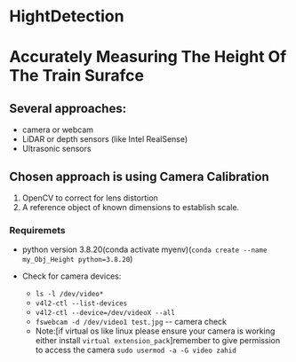 # HightDetection


# Accurately Measuring The Height Of The Train Surafce

## Several approaches:
- camera or webcam
- LiDAR or depth sensors (like Intel RealSense)
- Ultrasonic sensors
## Chosen approach is using Camera Calibration
1.	OpenCV to correct for lens distortion
2.	A reference object of known dimensions to establish scale.

### Requiremets
- python version 3.8.20(conda activate myenv)(`conda create --name my_Obj_Height python=3.8.20`)

- Check for camera devices:
    - ` ls -l /dev/video* `
    -    ```v4l2-ctl --list-devices```
    - ```v4l2-ctl --device=/dev/videoX --all```
    - `fswebcam -d /dev/video1 test.jpg` -- camera check
    - Note:[if virtual os like linux please ensure your camera is working either install `virtual extension_pack`]remember to give permission to access the camera `sudo usermod -a -G video zahid`
